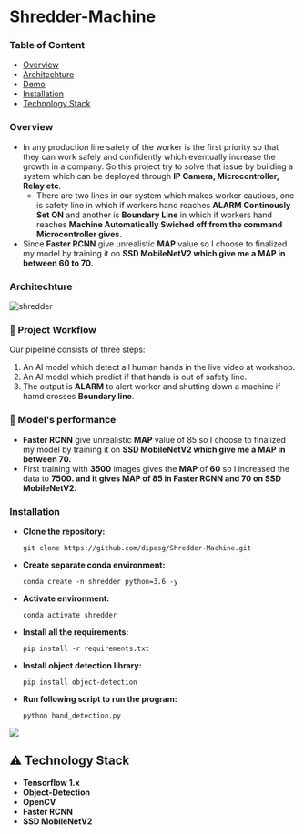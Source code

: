 # Shredder-Machine
### Table of Content
  * [Overview](#overview)
  * [Architechture](#architechture)
  * [Demo](#demo)
  * [Installation](#installation)
  * [Technology Stack](technologystack)
 
 ### **Overview**
- In any production line safety of the worker is the first priority so that they can work safely and confidently which eventually increase the growth in a company. So this project try to solve that issue by building a system which can be deployed through **IP Camera, Microcontroller, Relay etc**.
  - There are two lines in our system which makes worker cautious, one is safety line in which if workers hand reaches **ALARM Continously Set ON** and another is **Boundary Line** in which if workers hand reaches **Machine Automatically Swiched off from the command Microcontroller gives.**
- Since **Faster RCNN** give unrealistic **MAP** value so I choose to finalized my model by training it on **SSD MobileNetV2 which give me a MAP in between 60 to 70.**

### **Architechture**
![shredder](https://user-images.githubusercontent.com/75604769/177889835-3dd92603-1340-43ce-9683-48fe7a5dee6b.png)

### :raising_hand: Project Workflow 

Our pipeline consists of three steps:
  1. An AI model which detect all human hands in the live video at workshop.
  2. An AI model which predict if that hands is out of safety line.
  3. The output is **ALARM** to alert worker and shutting down a machine if hamd crosses **Boundary line**.
  
### 🚀 Model's performance
  - **Faster RCNN** give unrealistic **MAP** value of 85 so I choose to finalized my model by training it on **SSD MobileNetV2 which give me a MAP in between 70.**
  - First training with **3500** images gives the **MAP** of **60** so I increased the data to **7500. and it gives MAP of 85 in Faster RCNN and 70 on SSD MobileNetV2.**

### **Installation**
- **Clone the repository:**

  ```git clone https://github.com/dipesg/Shredder-Machine.git```
  
- **Create separate conda environment:**

  ```conda create -n shredder python=3.6 -y```
  
- **Activate environment:**

  ```conda activate shredder```
  
- **Install all the requirements:**

  ```pip install -r requirements.txt```
  
- **Install object detection library:**

  ```pip install object-detection```
  
- **Run following script to run the program:**

  ```python hand_detection.py```

![](https://forthebadge.com/images/badges/made-with-python.svg)

## :warning: Technology Stack
- **Tensorflow 1.x**
- **Object-Detection**
- **OpenCV**
- **Faster RCNN**
- **SSD MobileNetV2**
